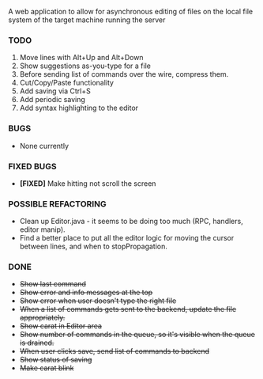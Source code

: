 A web application to allow for asynchronous editing of files on the local file system of the target machine running the server


### TODO

1. Move lines with Alt+Up and Alt+Down
1. Show suggestions as-you-type for a file
1. Before sending list of commands over the wire, compress them.
1. Cut/Copy/Paste functionality
1. Add saving via Ctrl+S
1. Add periodic saving
1. Add syntax highlighting to the editor


### BUGS

* None currently


### FIXED BUGS

* **[FIXED]** Make hitting <spacebar> not scroll the screen


### POSSIBLE REFACTORING
* Clean up Editor.java - it seems to be doing too much (RPC, handlers, editor manip).
* Find a better place to put all the editor logic for moving the cursor between lines, and when to stopPropagation.


### DONE

* <del>Show last command</del>
* <del>Show error and info messages at the top</del>
* <del>Show error when user doesn't type the right file</del>
* <del>When a list of commands gets sent to the backend, update the file appropriately.</del>
* <del>Show carat in Editor area</del>
* <del>Show number of commands in the queue, so it's visible when the queue is drained.</del>
* <del>When user clicks save, send list of commands to backend</del>
* <del>Show status of saving</del>
* <del>Make carat blink</del>
